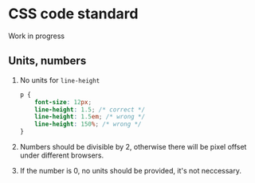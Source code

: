 # CSS code standard
Work in progress

## Units, numbers
1. No units for ```line-height```

    ```css
    p {
        font-size: 12px;
        line-height: 1.5; /* correct */
        line-height: 1.5em; /* wrong */
        line-height: 150%; /* wrong */
    }
    ```

2. Numbers should be divisible by 2, otherwise there will be pixel offset under different browsers.
3. If the number is 0, no units should be provided, it's not neccessary.
